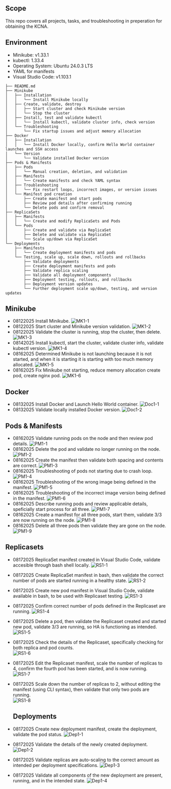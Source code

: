 ## Scope
This repo covers all projects, tasks, and troubleshooting in preperation for obtaining the KCNA. 

## Environment
- Minikube: v1.33.1
- kubectl: 1.33.4
- Operating System: Ubuntu 24.0.3 LTS
- YAML for manifests
- Visual Studio Code: v1.103.1

```
├── README.md
├── Minikube
│   ├── Installation
│   │   └── Install Minikube locally
│   ├── Create, validate, destroy
│   │   ├── Start cluster and check Minikube version
│   │   └── Stop the cluster
│   ├── Install, test and validate kubectl
│   │   └── Install kubectl, validate cluster info, check version
│   └── Troubleshooting
│       └── Fix startup issues and adjust memory allocation
├── Docker
│   ├── Installation
│   │   └── Install Docker locally, confirm Hello World container launches and SSH access
│   └── Version
│       └── Validate installed Docker version
├── Pods & Manifests
│   ├── Pods
│   │   └── Manual creation, deletion, and validation 
│   ├── Manifests
│   │   └── Create manifests and check YAML syntax
│   ├── Troubleshooting
│   │   └── Fix restart loops, incorrect images, or version issues
│   └── Manifest pod creation
│       ├── Create manifest and start pods
│       ├── Review pod details after confirming running
│       └── Delete pods and confirm removal
├── ReplicaSets
│   ├── Manifests
│   │   └── Create and modify ReplicaSets and Pods
│   └── Pods 
│       ├── Create and validate via ReplicaSet
│       ├── Delete and validate via ReplicaSet
│       └── Scale up/down via ReplicaSet
└── Deployments
    ├── Manifests
    │   └── Create deployment manifests and pods
    └── Testing, scale up, scale down, rollouts and rollbacks
        ├── Validate deployments
        ├── Create deployment manifests and pods
        ├── Validate replica scaling
        ├── Validate all deployment components
        ├── Deployment testing, rollouts, and rollbacks
        ├── Deployment version updates
        └── Further deployment scale up/down, testing, and version updates
```
## Minikube
- 08122025 Install Minikube.
  ![MK1-1](Minikube/MK1-1.jpg)
- 08122025 Start cluster and Minikube version validation.
  ![MK1-2](Minikube/MK1-2.jpg)
- 08122025 Validate the cluster is running, stop the cluster, then delete.
  ![MK1-3](Minikube/MK1-3.jpg)
- 08142025 Install kubectl, start the cluster, validate cluster info, validate kubectl version.
  ![MK1-4](Minikube/MK1-4.jpg)
- 08162025 Determined Minikube is not launching because it is not started, and when it is starting it is starting with too much memory allocated.
  ![MK1-5](Minikube/MK1-5.jpg)
- 08162025 Fix Minikube not starting, reduce memory allocation create pod, create nginx pod.
  ![MK1-6](Minikube/MK1-6.jpg)

## Docker
- 08132025 Install Docker and Launch Hello World container.
  ![Doc1-1](Docker/Doc1-1.jpg)
- 08132025 Validate locally installed Docker version.
  ![Doc1-2](Docker/Doc1-2.jpg)

## Pods & Manifests
- 08162025 Validate running pods on the node and then review pod details.
  ![PM1-1](Pods_Manifests/PM1-1.jpg)
- 08162025 Delete the pod and validate no longer running on the node.
  ![PM1-2](Pods_Manifests/PM1-2.jpg)
- 08162025 Create the manifest then validate both spacing and contents are correct.
  ![PM1-3](Pods_Manifests/PM1-3.jpg)
- 08162025 Troubleshooting of pods not starting due to crash loop.
  ![PM1-4](Pods_Manifests/PM1-4.jpg)
- 08162025 Troubleshooting of the wrong image being defined in the manifest.
  ![PM1-5](Pods_Manifests/PM1-5.jpg)
- 08162025 Troubleshooting of the incorrect image version being defined in the manifest.
  ![PM1-6](Pods_Manifests/PM1-6.jpg)
- 08162025 Describe running pods and review applicable details, speficially start process for all three.
  ![PM1-7](Pods_Manifests/PM1-7.jpg)
- 08162025 Create a manifest for all three pods, start them, validate 3/3 are now running on the node.
  ![PM1-8](Pods_Manifests/PM1-8.jpg)
- 08162025 Delete all three pods then validate they are gone on the node.
  ![PM1-9](Pods_Manifests/PM1-9.jpg)

## Replicasets
- 08172025 ReplicaSet manifest created in Visual Studio Code, validate accesible through bash shell locally.
  ![RS1-1](Replicasets/RS1-1.jpg)
- 08172025 Create ReplicaSet manifest in bash, then validate the correct number of pods are started running in a healthy state.
  ![RS1-2](Replicasets/RS1-2.jpg)
- 08172025 Create new pod manifest in Visual Studio Code, validate available in bash, to be used with Replicaset testing.
  ![RS1-3](Replicasets/RS1-3.jpg)
- 08172025 Confirm correct number of pods defined in the Replicaset are running.
  ![RS1-4](Replicasets/RS1-4.jpg)
- 08172025 Delete a pod, then validate the Replicaset created and started new pod, validate 3/3 are running, so HA is functioning as intended.
  ![RS1-5](Replicasets/RS1-5.jpg)
- 08172025 Check the details of the Replicaset, specifically checking for both replica and pod counts.  
  ![RS1-6](Replicasets/RS1-6.jpg)
- 08172025 Edit the Replicaset manifest, scale the number of replicas to 4, confirm the fourth pod has been started, and is now running.  
  ![RS1-7](Replicasets/RS1-7.jpg)
- 08172025 Scale down the number of replicas to 2, without editing the manifest (using CLI syntax), then validate that only two pods are running.  
  ![RS1-8](Replicasets/RS1-8.jpg)
  
  ## Deployments
- 08172025 Create new deployment manifest, create the deployment, validate the pod status.
  ![Dep1-1](Deployments/Dep1-1.jpg)
- 08172025 Validate the details of the newly created deployment.
  ![Dep1-2](Deployments/Dep1-2.jpg)
- 08172025 Validate replicas are auto-scaling to the correct amount as intended per deployment specifications.
  ![Dep1-3](Deployments/Dep1-3.jpg)
- 08172025 Validate all components of the new deployment are present, running, and in the intended state.
  ![Dep1-4](Deployments/Dep1-4.jpg)
  
